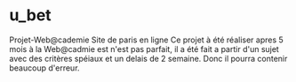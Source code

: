 # u_bet
Projet-Web@cademie Site de paris en ligne
Ce projet à été réaliser apres 5 mois à la Web@cadmie est n'est pas parfait, il a été fait a partir d'un sujet avec
des critères spéiaux et un delais de 2 semaine. Donc il pourra contenir beaucoup d'erreur.
